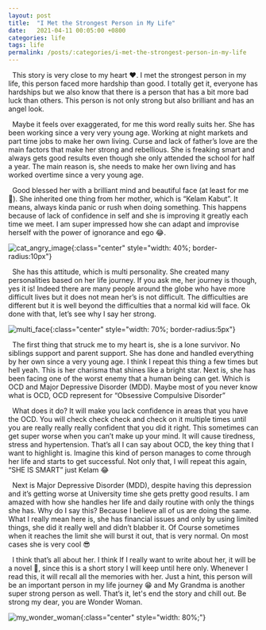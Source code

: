 ```yaml
---
layout: post
title:  "I Met the Strongest Person in My Life"
date:   2021-04-11 00:05:00 +0800
categories: life
tags: life
permalink: /posts/:categories/i-met-the-strongest-person-in-my-life
---
```


&nbsp; This story is very close to my heart :heart:. I met the strongest person in my life, this person faced more hardship than good. I totally get it, everyone has hardships but we also know that there is a person that has a bit more bad luck than others. This person is not only strong but also brilliant and has an angel look.

&nbsp; Maybe it feels over exaggerated, for me this word really suits her. She has been working since a very very young age. Working at night markets and part time jobs to make her own living. Curse and lack of father’s love are the main factors that make her strong and rebellious. She is freaking smart and always gets good results even though she only attended the school for half a year. The main reason is, she needs to make her own living and has worked overtime since a very young age.

&nbsp; Good blessed her with a brilliant mind and beautiful face (at least for me :grimacing:). She inherited one thing from her mother, which is “Kelam Kabut”. It means, always kinda panic or rush when doing something. This happens because of lack of confidence in self and she is improving it greatly each time we meet. I am super impressed how she can adapt and improvise herself with the power of ignorance and ego :joy:.

![cat_angry_image](https://i.imgur.com/8mez0je.png){:class="center" style="width: 40%; border-radius:10px"}

&nbsp; She has this attitude, which is multi personality. She created many personalities based on her life journey. If you ask me, her journey is though, yes it is! Indeed there are many people around the globe who have more difficult lives but it does not mean her’s is not difficult. The difficulties are different but it is well beyond the difficulties that a normal kid will face. Ok done with that, let’s see why I say her strong.

![multi_face](https://i.imgur.com/l0MHoGV.png){:class="center" style="width: 70%; border-radius:5px"}

&nbsp; The first thing that struck me to my heart is, she is a lone survivor. No siblings support and parent support. She has done and handled everything by her own since a very young age. I think I repeat this thing a few times but hell yeah. This is her charisma that shines like a bright star. Next is, she has been facing one of the worst enemy that a human being can get. Which is OCD and Major Depressive Disorder (MDD). Maybe most of you never know what is OCD, OCD represent for “Obsessive Compulsive Disorder”

&nbsp; What does it do? It will make you lack confidence in areas that you have the OCD. You will check check check and check on it multiple times until you are really really really confident that you did it right. This sometimes can get super worse when you can’t make up your mind. It will cause tiredness, stress and hypertension. That’s all I can say about OCD, the key thing that I want to highlight is. Imagine this kind of person manages to come through her life and starts to get successful. Not only that, I will repeat this again, “SHE IS SMART” just Kelam :joy:

&nbsp; Next is Major Depressive Disorder (MDD), despite having this depression and it’s getting worse at University time she gets pretty good results. I am amazed with how she handles her life and daily routine with only the things she has. Why do I say this? Because I believe all of us are doing the same. What I really mean here is, she has financial issues and only by using limited things, she did it really well and didn’t blabber it. Of Course sometimes when it reaches the limit she will burst it out, that is very normal. On most cases she is very cool :sunglasses:

&nbsp; I think that’s all about her. I think If I really want to write about her, it will be a novel :rofl:, since this is a short story I will keep until here only. Whenever I read this, it will recall all the memories with her. Just a hint, this person will be an important person in my life journey :grin: and My Grandma is another super strong person as well. That’s it, let's end the story and chill out. Be strong my dear, you are Wonder Woman.

![my_wonder_woman](https://i.imgur.com/OKvofT9.png){:class="center" style="width: 80%;"}

